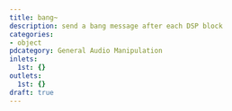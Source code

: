 ```yaml
---
title: bang~
description: send a bang message after each DSP block
categories:
- object
pdcategory: General Audio Manipulation
inlets:
  1st: {}
outlets:
  1st: {}
draft: true
---
```


